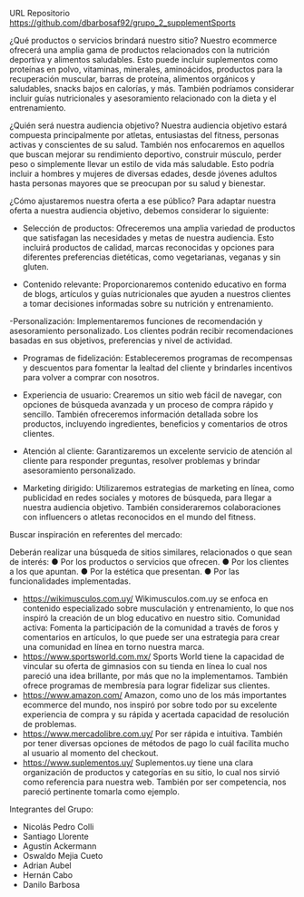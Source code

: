 URL Repositorio
https://github.com/dbarbosaf92/grupo_2_supplementSports

¿Qué productos o servicios brindará nuestro sitio?
Nuestro ecommerce ofrecerá una amplia gama de productos relacionados con la nutrición deportiva y alimentos saludables. Esto puede incluir suplementos como proteínas en polvo, vitaminas, minerales, aminoácidos, productos para la recuperación muscular, barras de proteína, alimentos orgánicos y saludables, snacks bajos en calorías, y más. También podríamos considerar incluir guías nutricionales y asesoramiento relacionado con la dieta y el entrenamiento.

¿Quién será nuestra audiencia objetivo?
Nuestra audiencia objetivo estará compuesta principalmente por atletas, entusiastas del fitness, personas activas y conscientes de su salud. También nos enfocaremos en aquellos que buscan mejorar su rendimiento deportivo, construir músculo, perder peso o simplemente llevar un estilo de vida más saludable. Esto podría incluir a hombres y mujeres de diversas edades, desde jóvenes adultos hasta personas mayores que se preocupan por su salud y bienestar.

¿Cómo ajustaremos nuestra oferta a ese público?
Para adaptar nuestra oferta a nuestra audiencia objetivo, debemos considerar lo siguiente:

- Selección de productos: Ofreceremos una amplia variedad de productos que satisfagan las necesidades y metas de nuestra audiencia. Esto incluirá productos de calidad, marcas reconocidas y opciones para diferentes preferencias dietéticas, como vegetarianas, veganas y sin gluten.

- Contenido relevante: Proporcionaremos contenido educativo en forma de blogs, artículos y guías nutricionales que ayuden a nuestros clientes a tomar decisiones informadas sobre su nutrición y entrenamiento.

-Personalización: Implementaremos funciones de recomendación y asesoramiento personalizado. Los clientes podrán recibir recomendaciones basadas en sus objetivos, preferencias y nivel de actividad.

- Programas de fidelización: Estableceremos programas de recompensas y descuentos para fomentar la lealtad del cliente y brindarles incentivos para volver a comprar con nosotros.

- Experiencia de usuario: Crearemos un sitio web fácil de navegar, con opciones de búsqueda avanzada y un proceso de compra rápido y sencillo. También ofreceremos información detallada sobre los productos, incluyendo ingredientes, beneficios y comentarios de otros clientes.

- Atención al cliente: Garantizaremos un excelente servicio de atención al cliente para responder preguntas, resolver problemas y brindar asesoramiento personalizado.

- Marketing dirigido: Utilizaremos estrategias de marketing en línea, como publicidad en redes sociales y motores de búsqueda, para llegar a nuestra audiencia objetivo. También consideraremos colaboraciones con influencers o atletas reconocidos en el mundo del fitness.


Buscar inspiración en referentes del mercado:

Deberán realizar una búsqueda de sitios similares, relacionados o que sean de interés:
● Por los productos o servicios que ofrecen.
● Por los clientes a los que apuntan.
● Por la estética que presentan.
● Por las funcionalidades implementadas.

- https://wikimusculos.com.uy/
Wikimusculos.com.uy se enfoca en contenido especializado sobre musculación y entrenamiento, lo que nos inspiró la creación de un blog educativo en nuestro sitio.
Comunidad activa: Fomenta la participación de la comunidad a través de foros y comentarios en artículos, lo que puede ser una estrategia para crear una comunidad en línea en torno nuestra marca.
- https://www.sportsworld.com.mx/
Sports World tiene la capacidad de vincular su oferta de gimnasios con su tienda en línea lo cual nos pareció una idea brillante, por más que no la implementamos.
También ofrece programas de membresía para  lograr fidelizar sus clientes.
- https://www.amazon.com/
Amazon, como uno de los más importantes ecommerce del mundo, nos inspiró por sobre todo por su excelente experiencia de compra y su  rápida y acertada capacidad de resolución de problemas. 
- https://www.mercadolibre.com.uy/
 Por ser rápida e intuitiva. También por tener diversas opciones de métodos de pago lo cuál facilita mucho al usuario al momento del checkout.
- https://www.suplementos.uy/
Suplementos.uy tiene una clara organización de productos y categorías en su sitio, lo cual nos sirvió como referencia para nuestra web. También por ser competencia, nos pareció pertinente tomarla como ejemplo.

Integrantes del Grupo:

- Nicolás Pedro Colli
- Santiago Llorente
- Agustín Ackermann
- Oswaldo Mejia Cueto
- Adrian Aubel
- Hernán Cabo
- Danilo Barbosa








